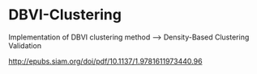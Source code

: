 # DBVI-Clustering

Implementation of DBVI clustering method --> Density-Based Clustering Validation

http://epubs.siam.org/doi/pdf/10.1137/1.9781611973440.96
